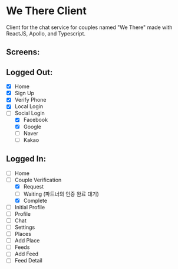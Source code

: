 # We There Client

Client for the chat service for couples named "We There" made with ReactJS, Apollo, and Typescript.


## Screens:

## Logged Out:

- [x] Home
- [x] Sign Up
- [x] Verify Phone
- [x] Local Login
- [ ] Social Login
  - [x] Facebook
  - [x] Google
  - [ ] Naver
  - [ ] Kakao

## Logged In:

- [ ] Home
- [ ] Couple Verification
  - [x] Request
  - [ ] Waiting (파트너의 인증 완료 대기)
  - [x] Complete
- [ ] Initial Profile
- [ ] Profile
- [ ] Chat
- [ ] Settings
- [ ] Places
- [ ] Add Place
- [ ] Feeds
- [ ] Add Feed
- [ ] Feed Detail
